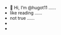 - 👋 Hi, I’m @hugot11 ......
- like reading ......
- not true ......
- 
- 
<!---
hugot11/hugot11 is a ✨ special ✨ repository because its `README.md` (this file) appears on your GitHub profile.
You can click the Preview link to take a look at your changes.
--->
